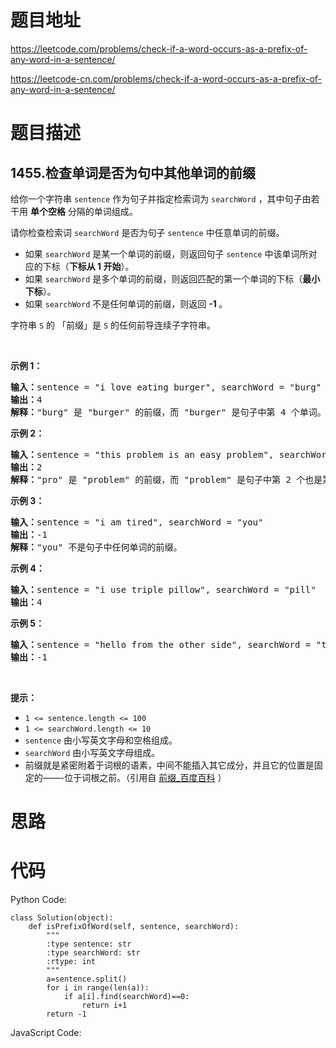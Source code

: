 # 题目地址
https://leetcode.com/problems/check-if-a-word-occurs-as-a-prefix-of-any-word-in-a-sentence/

https://leetcode-cn.com/problems/check-if-a-word-occurs-as-a-prefix-of-any-word-in-a-sentence/
# 题目描述
## 1455.检查单词是否为句中其他单词的前缀
<p>给你一个字符串 <code>sentence</code> 作为句子并指定检索词为 <code>searchWord</code> ，其中句子由若干用 <strong>单个空格</strong> 分隔的单词组成。</p>

<p>请你检查检索词 <code>searchWord</code> 是否为句子 <code>sentence</code> 中任意单词的前缀。</p>

<ul>
	<li>如果&nbsp;<code>searchWord</code> 是某一个单词的前缀，则返回句子&nbsp;<code>sentence</code> 中该单词所对应的下标（<strong>下标从 1 开始</strong>）。</li>
	<li>如果 <code>searchWord</code> 是多个单词的前缀，则返回匹配的第一个单词的下标（<strong>最小下标</strong>）。</li>
	<li>如果 <code>searchWord</code> 不是任何单词的前缀，则返回 <strong>-1 </strong>。</li>
</ul>

<p>字符串 <code>S</code> 的 「前缀」是 <code>S</code> 的任何前导连续子字符串。</p>

<p>&nbsp;</p>

<p><strong>示例 1：</strong></p>

<pre><strong>输入：</strong>sentence = &quot;i love eating burger&quot;, searchWord = &quot;burg&quot;
<strong>输出：</strong>4
<strong>解释：</strong>&quot;burg&quot; 是 &quot;burger&quot; 的前缀，而 &quot;burger&quot; 是句子中第 4 个单词。</pre>

<p><strong>示例 2：</strong></p>

<pre><strong>输入：</strong>sentence = &quot;this problem is an easy problem&quot;, searchWord = &quot;pro&quot;
<strong>输出：</strong>2
<strong>解释：</strong>&quot;pro&quot; 是 &quot;problem&quot; 的前缀，而 &quot;problem&quot; 是句子中第 2 个也是第 6 个单词，但是应该返回最小下标 2 。
</pre>

<p><strong>示例 3：</strong></p>

<pre><strong>输入：</strong>sentence = &quot;i am tired&quot;, searchWord = &quot;you&quot;
<strong>输出：</strong>-1
<strong>解释：</strong>&quot;you&quot; 不是句子中任何单词的前缀。
</pre>

<p><strong>示例 4：</strong></p>

<pre><strong>输入：</strong>sentence = &quot;i use triple pillow&quot;, searchWord = &quot;pill&quot;
<strong>输出：</strong>4
</pre>

<p><strong>示例 5：</strong></p>

<pre><strong>输入：</strong>sentence = &quot;hello from the other side&quot;, searchWord = &quot;they&quot;
<strong>输出：</strong>-1
</pre>

<p>&nbsp;</p>

<p><strong>提示：</strong></p>

<ul>
	<li><code>1 &lt;= sentence.length &lt;= 100</code></li>
	<li><code>1 &lt;= searchWord.length &lt;= 10</code></li>
	<li><code>sentence</code> 由小写英文字母和空格组成。</li>
	<li><code>searchWord</code> 由小写英文字母组成。</li>
	<li>前缀就是紧密附着于词根的语素，中间不能插入其它成分，并且它的位置是固定的&mdash;&mdash;-位于词根之前。（引用自 <a href="https://baike.baidu.com/item/%E5%89%8D%E7%BC%80" target="_blank">前缀_百度百科</a> ）</li>
</ul>

# 思路

# 代码
Python Code:

```
class Solution(object):
    def isPrefixOfWord(self, sentence, searchWord):
        """
        :type sentence: str
        :type searchWord: str
        :rtype: int
        """
        a=sentence.split()
        for i in range(len(a)):
            if a[i].find(searchWord)==0:
                return i+1
        return -1
```
JavaScript Code:

```

```
